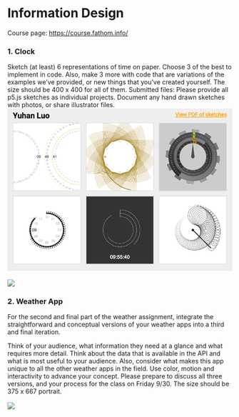 # Information Design
Course page: https://course.fathom.info/

### 1. Clock

Sketch (at least) 6 representations of time on paper. Choose 3 of the best to implement in code. Also, make 3 more with code that are variations of the examples we’ve provided, or new things that you’ve created yourself. The size should be 400 x 400 for all of them. Submitted files: Please provide all p5.js sketches as individual projects. Document any hand drawn sketches with photos, or share illustrator files.
![clock screen shot](/01-clock/clockScreenShot.png)

 <img src="https://github.com/fourvvvv/info-design-4s02/01-clock/clockScreenShot.png" align=center />

### 2. Weather App

For the second and final part of the weather assignment, integrate the straightforward and conceptual versions of your weather apps into a third and final iteration.

Think of your audience, what information they need at a glance and what requires more detail. Think about the data that is available in the API and what is most useful to your audience. Also, consider what makes this app unique to all the other weather apps in the field. Use color, motion and interactivity to advance your concept. Please prepare to discuss all three versions, and your process for the class on Friday 9/30. The size should be 375 x 667 portrait.

 <img src="https://github.com/fourvvvv/info-design-4s02/02-weather/weatherScreenShot.jpg" align=center />
